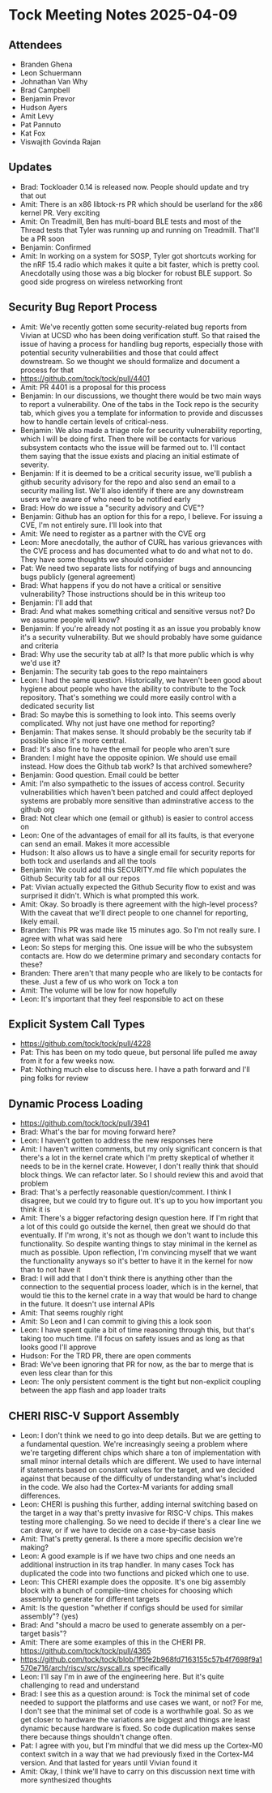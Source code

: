 # Tock Meeting Notes 2025-04-09

## Attendees
 - Branden Ghena
 - Leon Schuermann
 - Johnathan Van Why
 - Brad Campbell
 - Benjamin Prevor
 - Hudson Ayers
 - Amit Levy
 - Pat Pannuto
 - Kat Fox
 - Viswajith Govinda Rajan


## Updates
 - Brad: Tockloader 0.14 is released now. People should update and try that out
 - Amit: There is an x86 libtock-rs PR which should be userland for the x86 kernel PR. Very exciting
 - Amit: On Treadmill, Ben has multi-board BLE tests and most of the Thread tests that Tyler was running up and running on Treadmill. That'll be a PR soon
 - Benjamin: Confirmed
 - Amit: In working on a system for SOSP, Tyler got shortcuts working for the nRF 15.4 radio which makes it quite a bit faster, which is pretty cool. Anecdotally using those was a big blocker for robust BLE support. So good side progress on wireless networking front


## Security Bug Report Process
* Amit: We've recently gotten some security-related bug reports from Vivian at UCSD who has been doing verification stuff. So that raised the issue of having a process for handling bug reports, especially those with potential security vulnerabilities and those that could affect downstream. So we thought we should formalize and document a process for that
* https://github.com/tock/tock/pull/4401
* Amit: PR 4401 is a proposal for this process
* Benjamin: In our discussions, we thought there would be two main ways to report a vulnerability. One of the tabs in the Tock repo is the security tab, which gives you a template for information to provide and discusses how to handle certain levels of critical-ness.
* Benjamin: We also made a triage role for security vulnerability reporting, which I will be doing first. Then there will be contacts for various subsystem contacts who the issue will be farmed out to. I'll contact them saying that the issue exists and placing an initial estimate of severity.
* Benjamin: If it is deemed to be a critical security issue, we'll publish a github security advisory for the repo and also send an email to a security mailing list. We'll also identify if there are any downstream users we're aware of who need to be notified early
* Brad: How do we issue a "security advisory and CVE"?
* Benjamin: Github has an option for this for a repo, I believe. For issuing a CVE, I'm not entirely sure. I'll look into that
* Amit: We need to register as a partner with the CVE org
* Leon: More anecdotally, the author of CURL has various grievances with the CVE process and has documented what to do and what not to do. They have some thoughts we should consider
* Pat: We need two separate lists for notifying of bugs and announcing bugs publicly (general agreement)
* Brad: What happens if you do not have a critical or sensitive vulnerability? Those instructions should be in this writeup too
* Benjamin: I'll add that
* Brad: And what makes something critical and sensitive versus not? Do we assume people will know?
* Benjamin: If you're already not posting it as an issue you probably know it's a security vulnerability. But we should probably have some guidance and criteria
* Brad: Why use the security tab at all? Is that more public which is why we'd use it?
* Benjamin: The security tab goes to the repo maintainers
* Leon: I had the same question. Historically, we haven't been good about hygiene about people who have the ability to contribute to the Tock repository. That's something we could more easily control with a dedicated security list
* Brad: So maybe this is something to look into. This seems overly complicated. Why not just have one method for reporting?
* Benjamin: That makes sense. It should probably be the security tab if possible since it's more central.
* Brad: It's also fine to have the email for people who aren't sure
* Branden: I might have the opposite opinion. We should use email instead. How does the Github tab work? Is that archived somewhere?
* Benjamin: Good question. Email could be better
* Amit: I'm also sympathetic to the issues of access control. Security vulnerabilities which haven't been patched and could affect deployed systems are probably more sensitive than adminstrative access to the github org
* Brad: Not clear which one (email or github) is easier to control access on
* Leon: One of the advantages of email for all its faults, is that everyone can send an email. Makes it more accessible
* Hudson: It also allows us to have a single email for security reports for both tock and userlands and all the tools
* Benjamin: We could add this SECURITY.md file which populates the Github Security tab for all our repos
* Pat: Vivian actually expected the Github Security flow to exist and was surprised it didn't. Which is what prompted this work.
* Amit: Okay. So broadly is there agreement with the high-level process? With the caveat that we'll direct people to one channel for reporting, likely email.
* Branden: This PR was made like 15 minutes ago. So I'm not really sure. I agree with what was said here
* Leon: So steps for merging this. One issue will be who the subsystem contacts are. How do we determine primary and secondary contacts for these?
* Branden: There aren't that many people who are likely to be contacts for these. Just a few of us who work on Tock a ton
* Amit: The volume will be low for now hopefully
* Leon: It's important that they feel responsible to act on these


## Explicit System Call Types
* https://github.com/tock/tock/pull/4228
* Pat: This has been on my todo queue, but personal life pulled me away from it for a few weeks now. 
* Pat: Nothing much else to discuss here. I have a path forward and I'll ping folks for review


## Dynamic Process Loading
* https://github.com/tock/tock/pull/3941
* Brad: What's the bar for moving forward here?
* Leon: I haven't gotten to address the new responses here
* Amit: I haven't written comments, but my only significant concern is that there's a lot in the kernel crate which I'm pretty skeptical of whether it needs to be in the kernel crate. However, I don't really think that should block things. We can refactor later. So I should review this and avoid that problem
* Brad: That's a perfectly reasonable question/comment. I think I disagree, but we could try to figure out. It's up to you how important you think it is
* Amit: There's a bigger refactoring design question here. If I'm right that a lot of this could go outside the kernel, then great we should do that eventually. If I'm wrong, it's not as though we don't want to include this functionality. So despite wanting things to stay minimal in the kernel as much as possible. Upon reflection, I'm convincing myself that we want the functionality anyways so it's better to have it in the kernel for now than to not have it
* Brad: I will add that I don't think there is anything other than the connection to the sequential process loader, which is in the kernel, that would tie this to the kernel crate in a way that would be hard to change in the future. It doesn't use internal APIs
* Amit: That seems roughly right
* Amit: So Leon and I can commit to giving this a look soon
* Leon: I have spent quite a bit of time reasoning through this, but that's taking too much time. I'll focus on safety issues and as long as that looks good I'll approve
* Hudson: For the TRD PR, there are open comments
* Brad: We've been ignoring that PR for now, as the bar to merge that is even less clear than for this
* Leon: The only persistent comment is the tight but non-explicit coupling between the app flash and app loader traits


## CHERI RISC-V Support Assembly
* Leon: I don't think we need to go into deep details. But we are getting to a fundamental question. We're increasingly seeing a problem where we're targeting different chips which share a ton of implementation with small minor internal details which are different. We used to have internal if statements based on constant values for the target, and we decided against that because of the difficulty of understanding what's included in the code. We also had the Cortex-M variants for adding small differences.
* Leon: CHERI is pushing this further, adding internal switching based on the target in a way that's pretty invasive for RISC-V chips. This makes testing more challenging. So we need to decide if there's a clear line we can draw, or if we have to decide on a case-by-case basis
* Amit: That's pretty general. Is there a more specific decision we're making?
* Leon: A good example is if we have two chips and one needs an additional instruction in its trap handler. In many cases Tock has duplicated the code into two functions and picked which one to use.
* Leon: This CHERI example does the opposite. It's one big assembly block with a bunch of compile-time choices for choosing which assembly to generate for different targets
* Amit: Is the question "whether if configs should be used for similar assembly"? (yes)
* Brad: And "should a macro be used to generate assembly on a per-target basis"?
* Amit: There are some examples of this in the CHERI PR. https://github.com/tock/tock/pull/4365
* https://github.com/tock/tock/blob/1f5fe2b968fd7163155c57b4f7698f9a1570e716/arch/riscv/src/syscall.rs specifically
* Leon: I'll say I'm in awe of the engineering here. But it's quite challenging to read and understand
* Brad: I see this as a question around: is Tock the minimal set of code needed to support the platforms and use cases we want, or not? For me, I don't see that the minimal set of code is a worthwhile goal. So as we get closer to hardware the variations are biggest and things are least dynamic because hardware is fixed. So code duplication makes sense there because things shouldn't change often.
* Pat: I agree with you, but I'm mindful that we did mess up the Cortex-M0 context switch in a way that we had previously fixed in the Cortex-M4 version. And that lasted for years until Vivian found it
* Amit: Okay, I think we'll have to carry on this discussion next time with more synthesized thoughts

